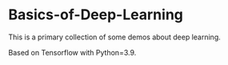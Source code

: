 # Basics-of-Deep-Learning

This is a primary collection of some demos about deep learning.

Based on Tensorflow with Python=3.9.